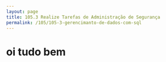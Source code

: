 ```yaml
---
layout: page
title: 105.3 Realize Tarefas de Administração de Segurança
permalink: /105/105-3-gerencimanto-de-dados-com-sql
---
```


# oi tudo bem